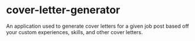 # cover-letter-generator
An application used to generate cover letters for a given job post based off your custom experiences, skills, and other cover letters.
